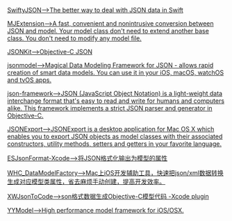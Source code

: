 [SwiftyJSON-->The better way to deal with JSON data in Swift](https://github.com/SwiftyJSON/SwiftyJSON)

[MJExtension-->A fast, convenient and nonintrusive conversion between JSON and model. Your model class don't need to extend another base class. You don't need to modify any model file.](https://github.com/CoderMJLee/MJExtension)

[JSONKit-->Objective-C JSON](https://github.com/johnezang/JSONKit)

[jsonmodel-->Magical Data Modeling Framework for JSON - allows rapid creation of smart data models. You can use it in your iOS, macOS, watchOS and tvOS apps.](https://github.com/jsonmodel/jsonmodel)

[json-framework-->JSON (JavaScript Object Notation) is a light-weight data interchange format that's easy to read and write for humans and computers alike. This framework implements a strict JSON parser and generator in Objective-C.](https://github.com/stig/json-framework)

[JSONExport-->JSONExport is a desktop application for Mac OS X which enables you to export JSON objects as model classes with their associated constructors, utility methods, setters and getters in your favorite language.](https://github.com/Ahmed-Ali/JSONExport)

[ESJsonFormat-Xcode-->将JSON格式化输出为模型的属性](https://github.com/EnjoySR/ESJsonFormat-Xcode)

[WHC_DataModelFactory-->Mac上iOS开发辅助工具，快速把json/xml数据转换生成对应模型类属性，省去麻烦手动创建，提高开发效率。](https://github.com/netyouli/WHC_DataModelFactory)

[XWJsonToCode-->son格式数据生成Objective-C模型代码 -Xcode plugin](https://github.com/boyXiong/XWJsonToCode)

[YYModel-->High performance model framework for iOS/OSX.](https://github.com/ibireme/YYModel)
